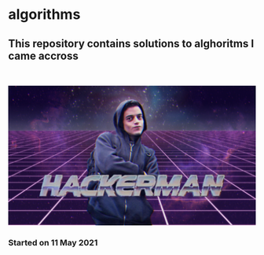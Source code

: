 # algorithms

## This repository contains solutions to alghoritms I came accross

</br>

![An old rock in the desert](hackerman.png)

### Started on 11 May 2021
